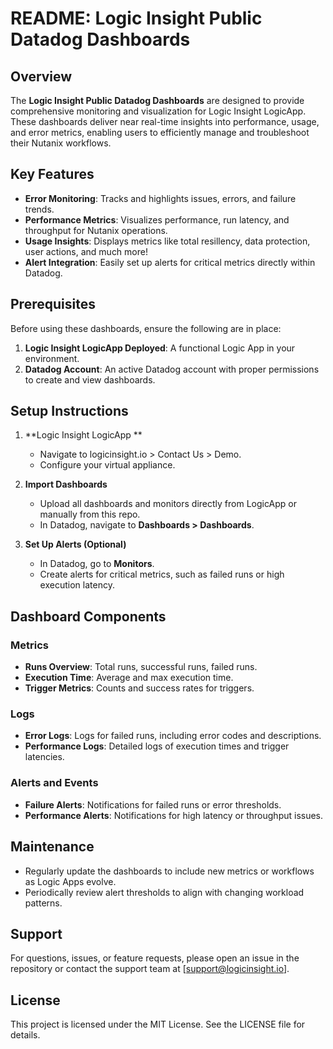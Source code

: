 # README: Logic Insight Public Datadog Dashboards

## Overview  
The **Logic Insight Public Datadog Dashboards** are designed to provide comprehensive monitoring and visualization for Logic Insight LogicApp. These dashboards deliver near real-time insights into performance, usage, and error metrics, enabling users to efficiently manage and troubleshoot their Nutanix workflows.  

## Key Features  
- **Error Monitoring**: Tracks and highlights issues, errors, and failure trends.  
- **Performance Metrics**: Visualizes performance, run latency, and throughput for Nutanix operations.  
- **Usage Insights**: Displays metrics like total resillency, data protection, user actions, and much more!  
- **Alert Integration**: Easily set up alerts for critical metrics directly within Datadog.  

## Prerequisites  
Before using these dashboards, ensure the following are in place:  
1. **Logic Insight LogicApp Deployed**: A functional Logic App in your environment.  
2. **Datadog Account**: An active Datadog account with proper permissions to create and view dashboards.  

## Setup Instructions  

1. **Logic Insight LogicApp **  
   - Navigate to logicinsight.io > Contact Us > Demo.  
   - Configure your virtual appliance.  

2. **Import Dashboards**  
   - Upload all dashboards and monitors directly from LogicApp or manually from this repo.  
   - In Datadog, navigate to **Dashboards > Dashboards**.   

3. **Set Up Alerts (Optional)**  
   - In Datadog, go to **Monitors**.  
   - Create alerts for critical metrics, such as failed runs or high execution latency.  

## Dashboard Components  

### Metrics  
- **Runs Overview**: Total runs, successful runs, failed runs.  
- **Execution Time**: Average and max execution time.  
- **Trigger Metrics**: Counts and success rates for triggers.  

### Logs  
- **Error Logs**: Logs for failed runs, including error codes and descriptions.  
- **Performance Logs**: Detailed logs of execution times and trigger latencies.  

### Alerts and Events  
- **Failure Alerts**: Notifications for failed runs or error thresholds.  
- **Performance Alerts**: Notifications for high latency or throughput issues.  

## Maintenance  
- Regularly update the dashboards to include new metrics or workflows as Logic Apps evolve.  
- Periodically review alert thresholds to align with changing workload patterns.  

## Support  
For questions, issues, or feature requests, please open an issue in the repository or contact the support team at [support@logicinsight.io].  

## License  
This project is licensed under the MIT License. See the LICENSE file for details.  
